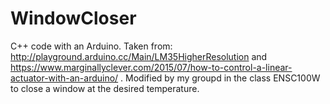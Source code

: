 # WindowCloser
C++ code with an Arduino. Taken from: http://playground.arduino.cc/Main/LM35HigherResolution and https://www.marginallyclever.com/2015/07/how-to-control-a-linear-actuator-with-an-arduino/ . Modified by my groupd in the class ENSC100W to close a window at the desired temperature.
